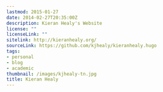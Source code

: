 ```yaml
---
lastmod: 2015-01-27
date: 2014-02-27T20:35:00Z
description: Kieran Healy's Website
license: ""
licenseLink: ""
sitelink: http://kieranhealy.org/
sourceLink: https://github.com/kjhealy/kieranhealy.hugo
tags:
- personal
- blog
- academic
thumbnail: /images/kjhealy-tn.jpg
title: Kieran Healy
---
```


